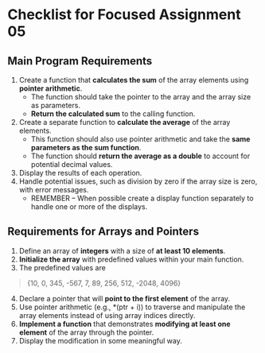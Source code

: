 # Checklist for Focused Assignment 05
## Main Program Requirements
1. Create a function that **calculates the sum** of the array elements using **pointer arithmetic**.
    - The function should take the pointer to the array and the array size as parameters.
    - **Return the calculated sum** to the calling function.
2. Create a separate function to **calculate the average** of the array elements.
    - This function should also use pointer arithmetic and take the 
    **same parameters as the sum function**.
    - The function should **return the average as a double** to account for potential decimal values.
3. Display the results of each operation.
4. Handle potential issues, such as division by zero if the array size is zero, with error messages.
    - REMEMBER – When possible create a display function separately to handle one or more of the displays.

## Requirements for Arrays and Pointers
1. Define an array of **integers** with a size of **at least 10 elements**.
2. **Initialize the array** with predefined values within your main function.
3. The predefined values are 
> {10, 0, 345, -567, 7, 89, 256, 512, -2048, 4096}
4. Declare a pointer that will **point to the first element** of the array.
5. Use pointer arithmetic (e.g., *(ptr + i)) to traverse and manipulate the array elements instead of
using array indices directly.
6. **Implement a function** that demonstrates **modifying at least one element** of the array through the
pointer.
7. Display the modification in some meaningful way.
